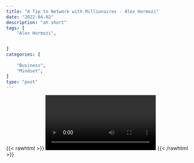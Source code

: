 ```yaml
---
title: "A Tip to Network with Millionaires - Alex Hormozi"
date: "2022-04-02"
description: "ah short"
tags: [
    "Alex Hormozi",


]
categories: [
    
    "Business",
    "Mindset",
]
type: "post"
---
```

{{< rawhtml >}}
    <video width="auto" height="auto" controls>
        <source src="https://clips.dev00ps.com/Alex%20Hormozi/1%20Tip%20to%20Network%20with%20Millionaires%20No%20One%20Will%20Tell%20You.mp4" type="video/mp4"> 
    </video>
{{< /rawhtml >}}